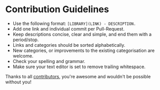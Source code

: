 # Contribution Guidelines

* Use the following format: `[LIBRARY](LINK) - DESCRIPTION.`
* Add one link and individual commit per Pull-Request.
* Keep descriptions concise, clear and simple, and end them with a period/stop.
* Links and categories should be sorted alphabetically.
* New categories, or improvements to the existing categorisation are welcome.
* Check your spelling and grammar.
* Make sure your text editor is set to remove trailing whitespace.

Thanks to all [contributors](https://github.com/markets/awesome-ruby/graphs/contributors), you're awesome and
wouldn't be possible without you!
